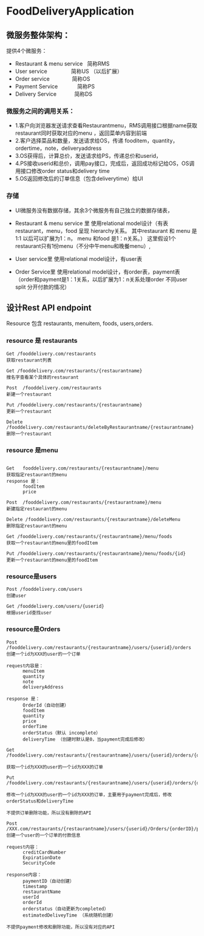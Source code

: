 # FoodDeliveryApplication

## 微服务整体架构：

提供4个微服务：
* Restaurant & menu service   简称RMS
* User service                简称US （以后扩展）
* Order service               简称OS
* Payment Service             简称PS
* Delivery Service            简称DS

### 微服务之间的调用关系：
* 1.客户向浏览器发送请求查看Restaurantmenu，RMS调用接口根据name获取restaurant同时获取对应的menu ，返回菜单内容到前端
* 2.客户选择菜品和数量，发送请求给OS，传递 fooditem，quantity，ordertime，note，deliveryaddress
* 3.OS获得后，计算总价，发送请求给PS，传递总价和userid，
* 4.PS接收userid和总价，调用pay接口，完成后，返回成功标记给OS，OS调用接口修改order status和delivery time
* 5.OS返回修改后的订单信息（包含deliverytime）给UI

### 存储
* UI微服务没有数据存储，其余3个微服务有自己独立的数据存储表，
* Restaurant & menu service 里
使用relational model设计（有表restaurant，menu，food 呈现 hierarchy关系。 其中restaurant 和 menu 是1:1 以后可以扩展为1：n， menu 和food 是1：n关系。）
这里假设1个restaurant只有1份menu（不分中午menu和晚餐menu）,

* User service里
使用relational model设计，有user表

* Order Service里
使用relational model设计，有order表，payment表 （order和payment是1：1关系，以后扩展为1：n关系处理order 不同user split 分开付款的情况）

## 设计Rest API endpoint
Resource 包含 restaurants, menuitem, foods, users,orders. 

### resource 是 restaurants
```
Get /fooddelivery.com/restaurants  
获取restaurant列表

Get /fooddelivery.com/restaurants/{restaurantname}  
搜名字查看某个具体的restaurant

Post  /fooddelivery.com/restaurants  
新建一个restaurant

Put /fooddelivery.com/restaurants/{restaurantname}  
更新一个restaurant

Delete /fooddelivery.com/restaurants/deleteByRestaurantname/{restaurantname} 
删除一个restaurant
```

### resource 是menu
```
 
Get   fooddelivery.com/restaurants/{restaurantname}/menu  
获取指定restaurant的menu
response 是：
      foodItem
      price

Post  /fooddelivery.com/restaurants/{restaurantname}/menu  
新建指定restaurant的menu

Delete /fooddelivery.com/restaurants/{restaurantname}/deleteMenu 
删除指定restaurant的menu

Get /fooddelivery.com/restaurants/{restaurantname}/menu/foods  
获取一个restaurant的menu里的foodItem

Put /fooddelivery.com/restaurants/{restaurantname}/menu/foods/{id}  
更新一个restaurant的menu里的foodItem
```

### resource是users
```
Post /fooddelivery.com/users
创建user

Get /fooddelivery.com/users/{userid}
根据userid查找user

```


### resource是Orders
```
Post /fooddelivery.com/restaurants/{restaurantname}/users/{userid}/orders   
创建一个id为XXX的user的一个订单

request内容是：
      menuItem
      quantity
      note
      deliveryAddress

response 是：
      OrderId（自动创建）
      foodItem
      quantity
      price
      orderTime
      orderStatus（默认 incomplete）
      deliveryTime （创建时默认是0，当payment完成后修改）
``` 
```
Get /fooddelivery.com/restaurants/{restaurantname}/users/{userid}/orders/{orderid}   
获取一个id为XXX的user的一个id为XXX的订单

Put /fooddelivery.com/restaurants/{restaurantname}/users/{userid}/orders/{orderid}   
修改一个id为XXX的user的一个id为XXX的订单，主要用于payment完成后，修改orderStatus和deliveryTime

不提供订单删除功能，所以没有删除的API
```

```
Post   /XXX.com/restaurants/{restaurantname}/users/{userid}/Orders/{orderID}/pay     
创建一个user的一个订单的付款信息

request内容：
      creditCardNumber
      ExpirationDate
      SecurityCode

response内容：
      paymentID（自动创建）
      timestamp
      restaurantName
      userId
      orderId
      orderstatus（自动更新为completed）
      estimatedDeliveyTime （系统随机创建）

不提供payment修改和删除功能，所以没有对应的API
```

